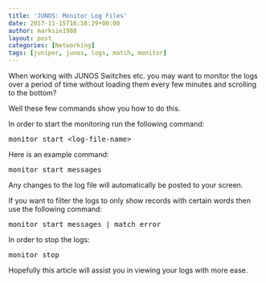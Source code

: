 ```yaml
---
title: 'JUNOS: Monitor Log Files'
date: 2017-11-15T16:58:29+00:00
author: marksie1988
layout: post
categories: [Networking]
tags: [juniper, junos, logs, match, monitor]
---
```

When working with JUNOS Switches etc. you may want to monitor the logs over a period of time without loading them every few minutes and scrolling to the bottom?

Well these few commands show you how to do this.

<!--more-->

In order to start the monitoring run the following command:

<pre class="lang:default decode:true ">monitor start &lt;log-file-name&gt;</pre>

Here is an example command:

<pre class="lang:default decode:true ">monitor start messages</pre>

Any changes to the log file will automatically be posted to your screen.

If you want to filter the logs to only show records with certain words then use the following command:

<pre class="lang:default decode:true ">monitor start messages | match error</pre>

In order to stop the logs:

<pre class="lang:default decode:true ">monitor stop</pre>

Hopefully this article will assist you in viewing your logs with more ease.
